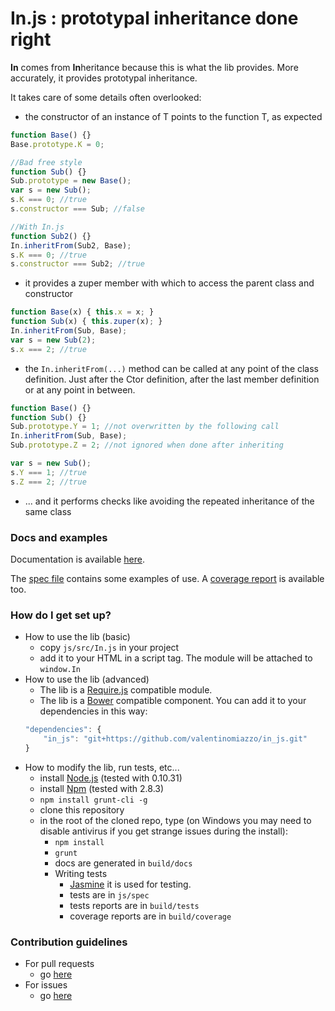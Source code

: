 # In.js : prototypal inheritance done right #

**In** comes from **In**heritance because this is what the lib provides. More accurately, it provides prototypal inheritance.

It takes care of some details often overlooked:

* the constructor of an instance of T points to the function T, as expected
```javascript
function Base() {}
Base.prototype.K = 0;

//Bad free style
function Sub() {}
Sub.prototype = new Base();
var s = new Sub();
s.K === 0; //true
s.constructor === Sub; //false

//With In.js
function Sub2() {}
In.inheritFrom(Sub2, Base);
s.K === 0; //true
s.constructor === Sub2; //true
```
* it provides a zuper member with which to access the parent class and constructor
```javascript
function Base(x) { this.x = x; }
function Sub(x) { this.zuper(x); }
In.inheritFrom(Sub, Base);
var s = new Sub(2);
s.x === 2; //true
```
* the `In.inheritFrom(...)` method can be called at any point of the class definition.
  Just after the Ctor definition, after the last member definition or at any point
  in between.
```javascript
function Base() {}
function Sub() {}
Sub.prototype.Y = 1; //not overwritten by the following call
In.inheritFrom(Sub, Base);
Sub.prototype.Z = 2; //not ignored when done after inheriting

var s = new Sub();
s.Y === 1; //true
s.Z === 2; //true
```
* ... and it performs checks like avoiding the repeated inheritance of the same class

### Docs and examples ###

Documentation is available [here](https://rawgit.com/valentinomiazzo/in_js/master/build/docs/classes/In.html).

The [spec file](js/spec/In.js) contains some examples of use.
A [coverage report](https://rawgit.com/valentinomiazzo/in_js/master/build/coverage/PhantomJS%201.9.8%20(Windows%207)/js/src/In.js.html) is available too.

### How do I get set up? ###

* How to use the lib (basic)
    * copy `js/src/In.js` in your project
    * add it to your HTML in a script tag. The module will be attached to `window.In`
* How to use the lib (advanced)
    * The lib is a [Require.js](http://require.js) compatible module.
    * The lib is a [Bower](http://bower.io) compatible component. You can add it to your dependencies in this way:
    ```javascript
    "dependencies": {
        "in_js": "git+https://github.com/valentinomiazzo/in_js.git"
    }
    ```
* How to modify the lib, run tests, etc...
    * install [Node.js](http://nodejs.org/) (tested with 0.10.31)
    * install [Npm](https://www.npmjs.com/) (tested with 2.8.3)
    * `npm install grunt-cli -g`
    * clone this repository
    * in the root of the cloned repo, type (on Windows you may need to disable antivirus if you get strange issues during the install):
        * `npm install`
        * `grunt`
        * docs are generated in `build/docs`
        * Writing tests
            * [Jasmine](https://jasmine.github.io/) it is used for testing.
            * tests are in `js/spec`
            * tests reports are in `build/tests`
            * coverage reports are in `build/coverage`

### Contribution guidelines ###

* For pull requests
    * go [here](../../pulls)
* For issues
    * go [here](../../issues)
